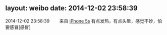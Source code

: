 layout: weibo
date: 2014-12-02 23:58:39
---
<meta name="referrer" content="no-referrer" />

2014-12-02 23:58:39  &nbsp;&nbsp;&nbsp;&nbsp;&nbsp;&nbsp; 来自 <a href="sinaweibo://customweibosource" rel="nofollow">iPhone 5s</a>
有点发热，有点头晕，感觉不妙，怕要感冒[感冒] ​​​
